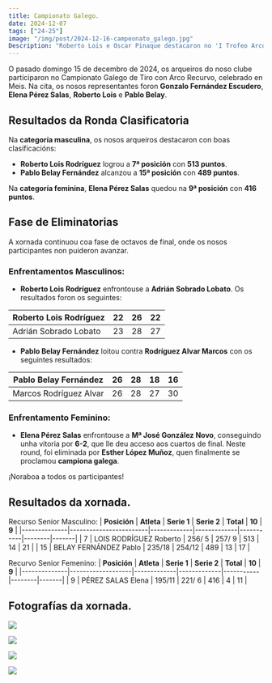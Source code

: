 ```yaml
---
title: Campionato Galego.
date: 2024-12-07
tags: ["24-25"]
image: "/img/post/2024-12-16-campeonato_galego.jpg"  
Description: "Roberto Lois e Oscar Pinaque destacaron no 'I Trofeo Arco Laracha Sala', logrando os postos 15º e 20º en Recurvo Senior, cunha actuación que reflicte esforzo e dedicación."
---
```



O pasado domingo 15 de decembro de 2024, os arqueiros do noso clube participaron no Campionato Galego de Tiro con Arco Recurvo, celebrado en Meis. Na cita, os nosos representantes foron **Gonzalo Fernández Escudero**, **Elena Pérez Salas**, **Roberto Lois** e **Pablo Belay**.

## Resultados da Ronda Clasificatoria

Na **categoría masculina**, os nosos arqueiros destacaron con boas clasificacións:

- **Roberto Lois Rodríguez** logrou a **7ª posición** con **513 puntos**.
- **Pablo Belay Fernández** alcanzou a **15ª posición** con **489 puntos**.

Na **categoría feminina**, **Elena Pérez Salas** quedou na **9ª posición** con **416 puntos**.

## Fase de Eliminatorias

A xornada continuou coa fase de octavos de final, onde os nosos participantes non puideron avanzar.

### Enfrentamentos Masculinos:

- **Roberto Lois Rodríguez** enfrontouse a **Adrián Sobrado Lobato**. Os resultados foron os seguintes:

| Roberto Lois Rodríguez | 22 | 26 | 22 |
|------------------------|:--:|:--:|:--:|
| Adrián Sobrado Lobato  | 23 | 28 | 27 |

- **Pablo Belay Fernández** loitou contra **Rodríguez Alvar Marcos** con os seguintes resultados:

| Pablo Belay Fernández  | 26 | 28 | 18 | 16 |
|------------------------|:--:|:--:|:--:|:--:|
| Marcos Rodríguez Alvar | 26 | 28 | 27 | 30 |

### Enfrentamento Feminino:

- **Elena Pérez Salas** enfrontouse a **Mª José González Novo**, conseguindo unha vitoria por **6-2**, que lle deu acceso aos cuartos de final. Neste round, foi eliminada por **Esther López Muñoz**, quen finalmente se proclamou **campiona galega**.



¡Noraboa a todos os participantes!

## Resultados da xornada.

Recurso Senior Masculino:
| **Posición** | **Atleta**             | **Serie 1** | **Serie 2** | **Total** | **10** | **9** |
|--------------|------------------------|-------------|-------------|-----------|--------|-------|
| 7            | LOIS RODRÍGUEZ Roberto | 256/ 5      | 257/ 9      | 513       | 14     | 21    |
| 15           | BELAY FERNÁNDEZ Pablo  | 235/18      | 254/12      | 489       | 13     | 17    |

Recurvo Senior Femenino: 
| **Posición** | **Atleta**        | **Serie 1** | **Serie 2** | **Total** | **10** | **9** |
|--------------|-------------------|-------------|-------------|-----------|--------|-------|
| 9            | PÉREZ SALAS Elena | 195/11      | 221/ 6      | 416       | 4      | 11    |
## Fotografías da xornada.

![](../2024-12-16-campeonato-galego/01.jpg)


![](../2024-12-16-campeonato-galego/02.jpg)

![](../2024-12-16-campeonato-galego/03.jpg)


![](../2024-12-16-campeonato-galego/04.jpg)


 
